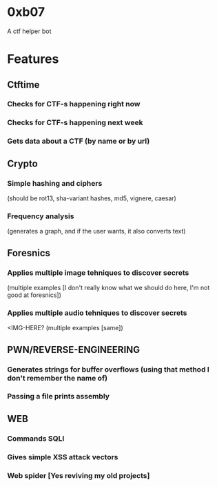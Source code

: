 # 0xb07
A ctf helper bot

# Features
## Ctftime  
  ### Checks for CTF-s happening right now 
  
  <IMG-HERE>
  
  ###  Checks for CTF-s happening next week
  
  <IMG-HERE>
  
  ### Gets data about a CTF (by name or by url)
  
  <IMG-HERE>
  
## Crypto
  ### Simple hashing and ciphers
   
   <IMG-HERE> (should be rot13, sha-variant hashes, md5, vignere, caesar)
  
  ### Frequency analysis
  
  <IMG-HERE> (generates a graph, and if the user wants, it also converts text)
  
## Foresnics
  ### Applies multiple image tehniques to discover secrets
  
  <IMG-HERE> (multiple examples [I don't really know what we should do here, I'm not good at foresnics])
  
  ### Applies multiple audio tehniques to discover secrets
  
  <IMG-HERE? (multiple examples [same])
  

## PWN/REVERSE-ENGINEERING 
  ### Generates strings for buffer overflows (using that method I don't remember the name of)
  
  <IMG-HERE>
  
  ### Passing a file prints assembly
  
  <IMG-HERE>

## WEB
  ### Commands SQLI 
  
  <IMG-HERE>
  
  ### Gives simple XSS attack vectors
  
  <IMG-HERE>
  
  ### Web spider [Yes reviving my old projects]
  
  <IMG-HERE>
  
  
  
  
